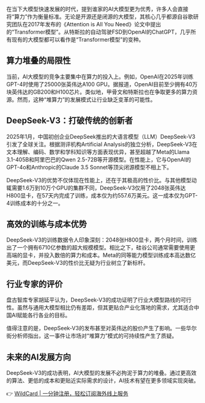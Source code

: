 在当下大模型快速发展的时代，提到谁家的AI大模型更为优秀，许多人会直接将“算力”作为衡量标准。无论是开源还是闭源的大模型，其核心几乎都源自谷歌研究团队在2017年发布的《Attention is All You Need》论文中提出的“Transformer模型”。从特斯拉的自动驾驶FSD到OpenAI的ChatGPT，几乎所有现有的大模型都可以看作是“Transformer模型”的变种。

## 算力堆叠的局限性

当前，AI大模型的竞争主要集中在算力的投入上。例如，OpenAI在2025年训练GPT-4时使用了25000张英伟达A100 GPU。据报道，OpenAI目前至少拥有40万块英伟达的GB200和H100芯片。类似地，甲骨文和特斯拉也在争取更多的算力资源。然而，这种“堆算力”的发展模式让行业缺乏变革的可能性。

## DeepSeek-V3：打破传统的创新者

2025年1月，中国初创企业DeepSeek推出的大语言模型（LLM）DeepSeek-V3引发了全球关注。根据测评机构Artificial Analysis的独立分析，DeepSeek-V3在文本理解、编码、数学和学科知识等方面表现优异，甚至超越了Meta的Llama 3.1-405B和阿里巴巴的Qwen 2.5-72B等开源模型。在性能上，它与OpenAI的GPT-4o和Anthropic的Claude 3.5 Sonnet等顶尖闭源模型不相上下。

DeepSeek-V3的优势不仅体现在性能上，还在于其极高的性价比。与其他模型动辄需要1.6万到10万个GPU的集群不同，DeepSeek-V3仅用了2048张英伟达H800显卡，在57天内完成了训练，成本仅为约557.6万美元。这一成本仅为GPT-4训练成本的十分之一。

## 高效的训练与成本优势

DeepSeek-V3的训练数据令人印象深刻：2048张H800显卡，两个月时间，训练出了一个拥有6710亿参数的超大规模模型。相比之下，硅谷公司通常需要使用更高端的显卡，并投入数倍的算力和成本。Meta的同等能力模型训练成本高达数亿美元，而DeepSeek-V3的性价比无疑为行业树立了新标杆。

## 行业专家的评价

盘古智库专家胡延平认为，DeepSeek-V3的成功证明了行业大模型路线的可行性。虽然与通用大模型相比仍有差距，但其更贴合产业化落地的需求，尤其适合中国AI赋能各行各业的目标。

值得注意的是，DeepSeek-V3的发布甚至对英伟达的股价产生了影响。一些华尔街分析师指出，这一事件让市场对“堆算力”模式的可持续性产生了质疑。

## 未来的AI发展方向

DeepSeek-V3的成功表明，AI大模型的发展不必拘泥于算力的堆叠。通过更高效的算法、更低的成本和更贴近实际需求的设计，AI技术有望在更多领域实现突破。

👉 [WildCard | 一分钟注册，轻松订阅海外线上服务](https://bit.ly/bewildcard)